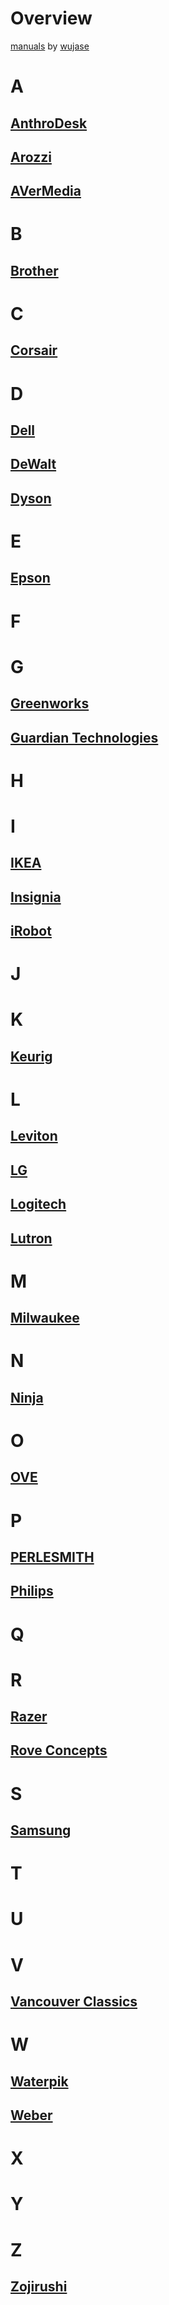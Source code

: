 # Overview

[manuals](https://github.com/wujase/manuals/) by [wujase](https://github.com/wujase/)

# A

## [AnthroDesk](anthrodesk/README.md)

## [Arozzi](arozzi/README.md)

## [AVerMedia](avermedia/README.md)

# B

## [Brother](brother/README.md)

# C

## [Corsair](corsair/README.md)

# D

## [Dell](dell/README.md)

## [DeWalt](dewalt/README.md)

## [Dyson](dyson/README.md)

# E

## [Epson](epson/README.md)

# F

# G

## [Greenworks](greenworks/README.md)

## [Guardian Technologies](guardian-technologies/README.md)

# H

# I

## [IKEA](ikea/README.md)

## [Insignia](insignia/README.md)

## [iRobot](irobot/README.md)

# J

# K

## [Keurig](keurig/README.md)

# L

## [Leviton](leviton/README.md)

## [LG](lg/README.md)

## [Logitech](logitech/README.md)

## [Lutron](lutron/README.md)

# M

## [Milwaukee](milwaukee/README.md)

# N

## [Ninja](ninja/README.md)

# O

## [OVE](ove/README.md)

# P

## [PERLESMITH](perlesmith/README.md)

## [Philips](philips/README.md)

# Q

# R

## [Razer](razer/README.md)

## [Rove Concepts](rove-concepts/README.md)

# S

## [Samsung](samsung/README.md)

# T

# U

# V

## [Vancouver Classics](vancouver-classics/README.md)

# W

## [Waterpik](waterpik/README.md)

## [Weber](weber/README.md)

# X

# Y

# Z

## [Zojirushi](zojirushi/README.md)
